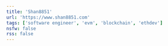 ```yaml
---
title: 'Shan8851'
url: 'https://www.shan8851.com'
tags: ['software engineer', 'evm', 'blockchain', 'ethdev']
nsfw: false
rss: false
---
```

